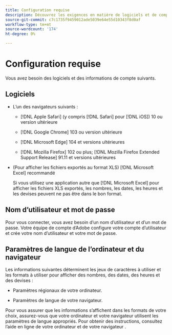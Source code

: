 ```yaml
---
title: Configuration requise
description: Découvrez les exigences en matière de logiciels et de compte.
source-git-commit: c7c1735f9459012ade5039e64e55d10343f8d0af
workflow-type: tm+mt
source-wordcount: '174'
ht-degree: 0%

---
```


# Configuration requise

Vous avez besoin des logiciels et des informations de compte suivants.

## Logiciels

* L’un des navigateurs suivants :

   * [!DNL Apple Safari] (y compris [!DNL Safari] pour [!DNL iOS]) 10 ou version ultérieure

   * [!DNL Google Chrome] 103 ou version ultérieure

   * [!DNL Microsoft Edge] 104 et versions ultérieures

   * [!DNL Mozilla Firefox] 102 ou plus; [!DNL Mozilla Firefox Extended Support Release] 91.11 et versions ultérieures

* (Pour afficher les fichiers exportés au format XLS) [!DNL Microsoft Excel] recommandé

   Si vous utilisez une application autre que [!DNL Microsoft Excel] pour afficher les fichiers XLS exportés, les nombres, les dates, les heures et les devises peuvent ne pas être dans le bon format.

## Nom d’utilisateur et mot de passe

Pour vous connecter, vous avez besoin d’un nom d’utilisateur et d’un mot de passe. Votre équipe de compte d’Adobe configure votre compte d’utilisateur et crée votre nom d’utilisateur et votre mot de passe.

## Paramètres de langue de l’ordinateur et du navigateur

Les informations suivantes déterminent les jeux de caractères à utiliser et les formats à utiliser pour afficher des nombres, des dates, des heures et des devises :

* Paramètres régionaux de votre ordinateur.

* Paramètres de langue de votre navigateur.

Pour vous assurer que les informations s’affichent dans les formats de votre choix, assurez-vous que votre ordinateur et votre navigateur utilisent les paramètres de langue appropriés. Pour obtenir des instructions, consultez l’aide en ligne de votre ordinateur et de votre navigateur .
